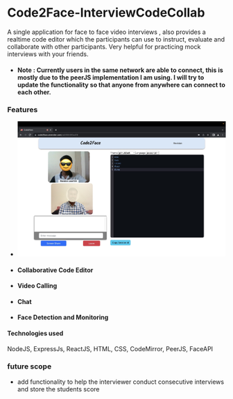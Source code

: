# Code2Face-InterviewCodeCollab
A single application for face to face video interviews , also provides a realtime code editor which the participants can use to instruct, evaluate and collaborate with other participants. Very helpful for practicing mock interviews with your friends.

- #### Note : Currently users in the same network are able to connect, this is mostly due to the peerJS implementation I am using. I will try to update the functionality so that anyone from anywhere can connect to each other.

### Features
- <img src='/code2face/public/demo.jpg' />
- #### Collaborative Code Editor
<!-- attach screen shots here -->
- #### Video Calling
- #### Chat
- #### Face Detection and Monitoring

#### Technologies used
NodeJS, ExpressJs, ReactJS, HTML, CSS, CodeMirror, PeerJS, FaceAPI



### future scope

- add functionality to help the interviewer conduct consecutive interviews and store the students score

